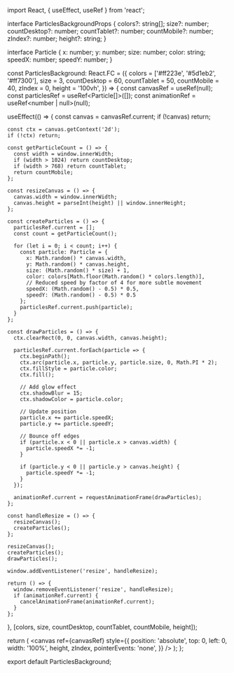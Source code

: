 import React, { useEffect, useRef } from 'react';

interface ParticlesBackgroundProps {
  colors?: string[];
  size?: number;
  countDesktop?: number;
  countTablet?: number;
  countMobile?: number;
  zIndex?: number;
  height?: string;
}

interface Particle {
  x: number;
  y: number;
  size: number;
  color: string;
  speedX: number;
  speedY: number;
}

const ParticlesBackground: React.FC<ParticlesBackgroundProps> = ({
  colors = ['#ff223e', '#5d1eb2', '#ff7300'],
  size = 3,
  countDesktop = 60,
  countTablet = 50,
  countMobile = 40,
  zIndex = 0,
  height = '100vh',
}) => {
  const canvasRef = useRef<HTMLCanvasElement>(null);
  const particlesRef = useRef<Particle[]>([]);
  const animationRef = useRef<number | null>(null);

  useEffect(() => {
    const canvas = canvasRef.current;
    if (!canvas) return;

    const ctx = canvas.getContext('2d');
    if (!ctx) return;

    const getParticleCount = () => {
      const width = window.innerWidth;
      if (width > 1024) return countDesktop;
      if (width > 768) return countTablet;
      return countMobile;
    };

    const resizeCanvas = () => {
      canvas.width = window.innerWidth;
      canvas.height = parseInt(height) || window.innerHeight;
    };

    const createParticles = () => {
      particlesRef.current = [];
      const count = getParticleCount();
      
      for (let i = 0; i < count; i++) {
        const particle: Particle = {
          x: Math.random() * canvas.width,
          y: Math.random() * canvas.height,
          size: (Math.random() * size) + 1,
          color: colors[Math.floor(Math.random() * colors.length)],
          // Reduced speed by factor of 4 for more subtle movement
          speedX: (Math.random() - 0.5) * 0.5,
          speedY: (Math.random() - 0.5) * 0.5
        };
        particlesRef.current.push(particle);
      }
    };

    const drawParticles = () => {
      ctx.clearRect(0, 0, canvas.width, canvas.height);
      
      particlesRef.current.forEach(particle => {
        ctx.beginPath();
        ctx.arc(particle.x, particle.y, particle.size, 0, Math.PI * 2);
        ctx.fillStyle = particle.color;
        ctx.fill();
        
        // Add glow effect
        ctx.shadowBlur = 15;
        ctx.shadowColor = particle.color;
        
        // Update position
        particle.x += particle.speedX;
        particle.y += particle.speedY;
        
        // Bounce off edges
        if (particle.x < 0 || particle.x > canvas.width) {
          particle.speedX *= -1;
        }
        
        if (particle.y < 0 || particle.y > canvas.height) {
          particle.speedY *= -1;
        }
      });
      
      animationRef.current = requestAnimationFrame(drawParticles);
    };

    const handleResize = () => {
      resizeCanvas();
      createParticles();
    };

    resizeCanvas();
    createParticles();
    drawParticles();
    
    window.addEventListener('resize', handleResize);
    
    return () => {
      window.removeEventListener('resize', handleResize);
      if (animationRef.current) {
        cancelAnimationFrame(animationRef.current);
      }
    };
  }, [colors, size, countDesktop, countTablet, countMobile, height]);

  return (
    <canvas
      ref={canvasRef}
      style={{
        position: 'absolute',
        top: 0,
        left: 0,
        width: '100%',
        height,
        zIndex,
        pointerEvents: 'none',
      }}
    />
  );
};

export default ParticlesBackground;




























